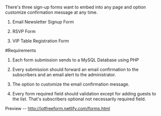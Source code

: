 There's three sign-up forms want to embed into any page and option customize confirmation message at any time.  

1. Email Newsletter Signup Form

2. RSVP Form

3. VIP Table Registration Form

#Requirements

1. Each form submission sends to a MySQL Database using PHP

2. Every submission should forward an email confirmation to the subscribers and an email alert to the administrator.

3. The option to customize the email confirmation message.

4. Every form required field should validation except for adding guests to the list. That's subscribers optional not necessarily required field. 

Preview -- http://jotfreeform.netlify.com/forms.html




